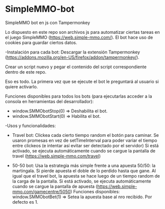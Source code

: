 # SimpleMMO-bot
SimpleMMO bot en js con Tampermonkey

Lo dispuesto en este repo son archivos js para automatizar ciertas tareas en el juego SimpleMMO (https://web.simple-mmo.com/). El bot hace uso de cookies para guardar ciertos datos.

-Instalación para cada bot:
Descargar la extensión Tampermonkey (https://addons.mozilla.org/en-US/firefox/addon/tampermonkey/).

Crear un script nuevo y pegar el contenido del script correspondiente dentro de este repo.

Eso es todo. La primera vez que se ejecute el bot le preguntará al usuario si quiere activarlo.

Funciones disponibles para todos los bots (para ejecutarlas acceder a la consola en herramientas del desarrollador):
- window.SMMObotStop(0) => Deshabilita el bot.
- window.SMMObotStart(0) => Habilita el bot.

-Usos y funcionalidades:

* Travel bot:
Clickea cada cierto tiempo random el botón para caminar. Se usaron promesas en vez de setTimeInterval para poder variar el tiempo entre clickeos (e intentar así evitar ser detectado por el servidor)
Si está activado, se ejecuta automáticamente cuando se cargue la pantalla de travel (https://web.simple-mmo.com/travel)


* 50-50 bot:
Usa la estrategia más simple frente a una apuesta 50/50: la martingala. Si pierde apuesta el doble de lo perdido hasta que gane.
Al igual que el travel bot, la apuesta se hace luego de un tiempo random de la carga de la pantalla.
Si está activado, se ejecuta automáticamente cuando se cargue la pantalla de apuesta (https://web.simple-mmo.com/gamecentre/5050)
Funciones disponibles:
window.SMMObotBet(1) => Setea la apuesta base al nro recibido. Por defecto es 1.
